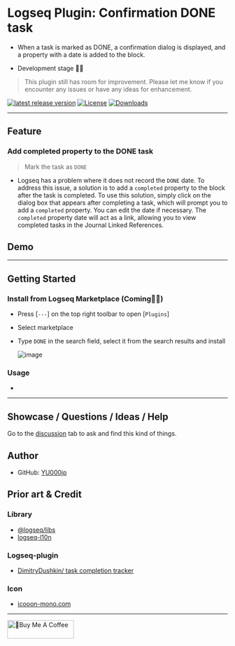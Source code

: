 # Logseq Plugin: Confirmation DONE task

- When a task is marked as DONE, a confirmation dialog is displayed, and a property with a date is added to the block.

- Development stage 👷🚧

> This plugin still has room for improvement. Please let me know if you encounter any issues or have any ideas for enhancement.

[![latest release version](https://img.shields.io/github/v/release/YU000jp/logseq-plugin-confirmation-done-task)](https://github.com/YU000jp/logseq-plugin-confirmation-done-task/releases)
[![License](https://img.shields.io/github/license/YU000jp/logseq-plugin-confirmation-done-task?color=blue)](https://github.com/YU000jp/logseq-plugin-confirmation-done-task/LICENSE)
[![Downloads](https://img.shields.io/github/downloads/YU000jp/logseq-plugin-confirmation-done-task/total.svg)](https://github.com/YU000jp/logseq-plugin-confirmation-done-task/releases)
<!-- Published 2023 -->

---

## Feature

### Add completed property to the DONE task

> Mark the task as `DONE`

- Logseq has a problem where it does not record the `DONE` date. To address this issue, a solution is to add a `completed` property to the block after the task is completed. To use this solution, simply click on the dialog box that appears after completing a task, which will prompt you to add a `completed` property. You can edit the date if necessary. The `completed` property date will act as a link, allowing you to view completed tasks in the Journal Linked References.

## Demo

---

## Getting Started

### Install from Logseq Marketplace (Coming👷🚧)

- Press [`---`] on the top right toolbar to open [`Plugins`]
- Select marketplace
- Type `DONE` in the search field, select it from the search results and install

   ![image](https://github.com/YU000jp/logseq-plugin-confirmation-done-task/assets/111847207/eabd096c-d464-40ec-8376-bf6b86a1f484)

### Usage

- 

---

## Showcase / Questions / Ideas / Help

Go to the [discussion](https://github.com/YU000jp/logseq-plugin-confirmation-done-task/discussions) tab to ask and find this kind of things.

## Author

- GitHub: [YU000jp](https://github.com/YU000jp)

## Prior art & Credit

### Library

- [@logseq/libs](https://logseq.github.io/plugins/)
- [logseq-l10n](https://github.com/sethyuan/logseq-l10n)

### Logseq-plugin

- [DimitryDushkin/ task completion tracker](https://github.com/DimitryDushkin/logseq-plugin-task-check-date)

### Icon

- [icooon-mono.com](https://icooon-mono.com/13942-%e3%83%9e%e3%83%83%e3%83%81%e3%83%a7%e3%81%ae%e3%82%a4%e3%83%a9%e3%82%b9%e3%83%884/)

---

<a href="https://www.buymeacoffee.com/yu000japan" target="_blank"><img src="https://cdn.buymeacoffee.com/buttons/v2/default-violet.png" alt="🍌Buy Me A Coffee" style="height: 42px;width: 152px" ></a>
